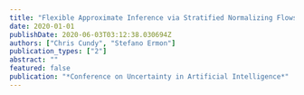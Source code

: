 ```yaml
---
title: "Flexible Approximate Inference via Stratified Normalizing Flows"
date: 2020-01-01
publishDate: 2020-06-03T03:12:38.030694Z
authors: ["Chris Cundy", "Stefano Ermon"]
publication_types: ["2"]
abstract: ""
featured: false
publication: "*Conference on Uncertainty in Artificial Intelligence*"
---
```


